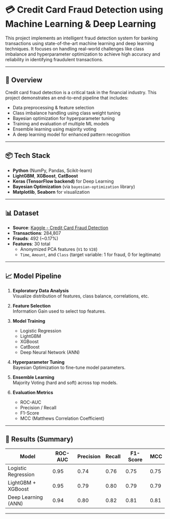 # 💳 Credit Card Fraud Detection using Machine Learning & Deep Learning

This project implements an intelligent fraud detection system for banking transactions using state-of-the-art machine learning and deep learning techniques. It focuses on handling real-world challenges like class imbalance and hyperparameter optimization to achieve high accuracy and reliability in identifying fraudulent transactions.

---

## 🧠 Overview

Credit card fraud detection is a critical task in the financial industry. This project demonstrates an end-to-end pipeline that includes:

- Data preprocessing & feature selection
- Class imbalance handling using class weight tuning
- Bayesian optimization for hyperparameter tuning
- Training and evaluation of multiple ML models
- Ensemble learning using majority voting
- A deep learning model for enhanced pattern recognition

---

## 📦 Tech Stack

- **Python** (NumPy, Pandas, Scikit-learn)
- **LightGBM**, **XGBoost**, **CatBoost**
- **Keras (TensorFlow backend)** for Deep Learning
- **Bayesian Optimization** (via `bayesian-optimization` library)
- **Matplotlib**, **Seaborn** for visualization

---

## 📊 Dataset

- **Source**: [Kaggle - Credit Card Fraud Detection](https://www.kaggle.com/datasets/mlg-ulb/creditcardfraud)
- **Transactions**: 284,807  
- **Frauds**: 492 (~0.17%)  
- **Features**: 30 total  
  - Anonymized PCA features (`V1` to `V28`)
  - `Time`, `Amount`, and `Class` (target variable: 1 for fraud, 0 for legitimate)

---

## 📈 Model Pipeline

1. **Exploratory Data Analysis**  
   Visualize distribution of features, class balance, correlations, etc.

2. **Feature Selection**  
   Information Gain used to select top features.

3. **Model Training**  
   - Logistic Regression
   - LightGBM
   - XGBoost
   - CatBoost
   - Deep Neural Network (ANN)

4. **Hyperparameter Tuning**  
   Bayesian Optimization to fine-tune model parameters.

5. **Ensemble Learning**  
   Majority Voting (hard and soft) across top models.

6. **Evaluation Metrics**
   - ROC-AUC
   - Precision / Recall
   - F1-Score
   - MCC (Matthews Correlation Coefficient)

---

## 📌 Results (Summary)

| Model                | ROC-AUC | Precision | Recall | F1-Score | MCC  |
|---------------------|---------|-----------|--------|----------|------|
| Logistic Regression | 0.95    | 0.74      | 0.76   | 0.75     | 0.75 |
| LightGBM + XGBoost  | 0.95    | 0.79      | 0.80   | 0.79     | 0.79 |
| Deep Learning (ANN) | 0.94    | 0.80      | 0.82   | 0.81     | 0.81 |

---
